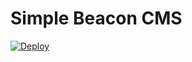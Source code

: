 # Simple Beacon CMS

[![Deploy](https://www.herokucdn.com/deploy/button.svg)](https://heroku.com/deploy)


